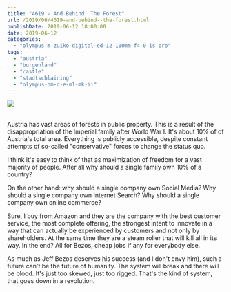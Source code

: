 ```yaml
---
title: "4619 - And Behind: The Forest"
url: /2019/06/4619-and-behind--the-forest.html
publishDate: 2019-06-12 18:00:00
date: 2019-06-12
categories: 
  - "olympus-m-zuiko-digital-ed-12-100mm-f4-0-is-pro"
tags: 
  - "austria"
  - "burgenland"
  - "castle"
  - "stadtschlaining"
  - "olympus-om-d-e-m1-mk-ii"
---
```

<div class="container">
<div class="center"><a target="_blank" href="https://d25zfm9zpd7gm5.cloudfront.net/1200x1200/2018/20180402_114327_lr.jpg"><img class="webfeedsFeaturedVisual" src="https://d25zfm9zpd7gm5.cloudfront.net/0600x0600/2018/20180402_114327_lr.jpg" /></a></div>
</div>
<br />

Austria has vast areas of forests in public property. This is a
result of the disappropriation of the Imperial family after World
War I. It's about 10% of of Austria's total area. Everything is
publicly accessible, despite constant attempts of so-called
"conservative" forces to change the status quo.

I think it's easy to think of that as maximization of freedom for a
vast majority of people. After all why should a single family own
10% of a country?

On the other hand: why should a single company own Social Media? Why
should a single company own Internet Search? Why should a single
company own online commerce?

Sure, I buy from Amazon and they are the company with the best
customer service, the most complete offering, the strongest intent
to innovate in a way that can actually be experienced by customers
and not only by shareholders. At the same time they are a steam
roller that will kill all in its way. In the end? All for Bezos,
cheap jobs if any for everybody else.

As much as Jeff Bezos deserves his success (and I don't envy him),
such a future can't be the future of humanity. The system will break
and there will be blood. It's just too skewed, just too rigged.
That's the kind of system, that goes down in a revolution.